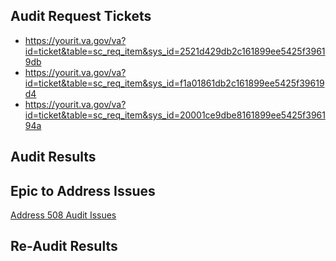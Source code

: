 ## Audit Request Tickets

- https://yourit.va.gov/va?id=ticket&table=sc_req_item&sys_id=2521d429db2c161899ee5425f39619db
- https://yourit.va.gov/va?id=ticket&table=sc_req_item&sys_id=f1a01861db2c161899ee5425f39619d4
- https://yourit.va.gov/va?id=ticket&table=sc_req_item&sys_id=20001ce9dbe8161899ee5425f396194a

## Audit Results 



## Epic to Address Issues

[Address 508 Audit Issues](https://app.zenhub.com/workspaces/check-in-experience-61fc23a2cb8a14001132e102/issues/gh/department-of-veterans-affairs/va.gov-team/59304)

## Re-Audit Results

